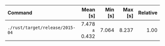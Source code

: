 | Command | Mean [s] | Min [s] | Max [s] | Relative |
|:---|---:|---:|---:|---:|
| `./rust/target/release/2015-04` | 7.478 ± 0.432 | 7.064 | 8.237 | 1.00 |
